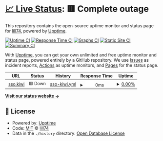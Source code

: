 # [📈 Live Status](https://uptime.sso.kiwi): <!--live status--> **🟥 Complete outage**

This repository contains the open-source uptime monitor and status page for [lill74](soulyi.io), powered by [Upptime](https://github.com/upptime/upptime).

[![Uptime CI](https://github.com/lill74/upptime/workflows/Uptime%20CI/badge.svg)](https://github.com/lill74/upptime/actions?query=workflow%3A%22Uptime+CI%22)
[![Response Time CI](https://github.com/lill74/upptime/workflows/Response%20Time%20CI/badge.svg)](https://github.com/lill74/upptime/actions?query=workflow%3A%22Response+Time+CI%22)
[![Graphs CI](https://github.com/lill74/upptime/workflows/Graphs%20CI/badge.svg)](https://github.com/lill74/upptime/actions?query=workflow%3A%22Graphs+CI%22)
[![Static Site CI](https://github.com/lill74/upptime/workflows/Static%20Site%20CI/badge.svg)](https://github.com/lill74/upptime/actions?query=workflow%3A%22Static+Site+CI%22)
[![Summary CI](https://github.com/lill74/upptime/workflows/Summary%20CI/badge.svg)](https://github.com/lill74/upptime/actions?query=workflow%3A%22Summary+CI%22)

With [Upptime](https://upptime.js.org), you can get your own unlimited and free uptime monitor and status page, powered entirely by a GitHub repository. We use [Issues](https://github.com/lill74/upptime/issues) as incident reports, [Actions](https://github.com/lill74/upptime/actions) as uptime monitors, and [Pages](https://uptime.sso.kiwi) for the status page.

<!--start: status pages-->
<!-- This summary is generated by Upptime (https://github.com/upptime/upptime) -->
<!-- Do not edit this manually, your changes will be overwritten -->
<!-- prettier-ignore -->
| URL | Status | History | Response Time | Uptime |
| --- | ------ | ------- | ------------- | ------ |
| <img alt="" src="https://favicons.githubusercontent.com/sso.kiwi" height="13"> [sso.kiwi](https://sso.kiwi) | 🟥 Down | [sso-kiwi.yml](https://github.com/alus20x/upptime/commits/HEAD/history/sso-kiwi.yml) | <details><summary><img alt="Response time graph" src="./graphs/sso-kiwi/response-time-week.png" height="20"> 0ms</summary><br><a href="https://uptime.sso.kiwi/history/sso-kiwi"><img alt="Response time 602" src="https://img.shields.io/endpoint?url=https%3A%2F%2Fraw.githubusercontent.com%2Falus20x%2Fupptime%2FHEAD%2Fapi%2Fsso-kiwi%2Fresponse-time.json"></a><br><a href="https://uptime.sso.kiwi/history/sso-kiwi"><img alt="24-hour response time 0" src="https://img.shields.io/endpoint?url=https%3A%2F%2Fraw.githubusercontent.com%2Falus20x%2Fupptime%2FHEAD%2Fapi%2Fsso-kiwi%2Fresponse-time-day.json"></a><br><a href="https://uptime.sso.kiwi/history/sso-kiwi"><img alt="7-day response time 0" src="https://img.shields.io/endpoint?url=https%3A%2F%2Fraw.githubusercontent.com%2Falus20x%2Fupptime%2FHEAD%2Fapi%2Fsso-kiwi%2Fresponse-time-week.json"></a><br><a href="https://uptime.sso.kiwi/history/sso-kiwi"><img alt="30-day response time 0" src="https://img.shields.io/endpoint?url=https%3A%2F%2Fraw.githubusercontent.com%2Falus20x%2Fupptime%2FHEAD%2Fapi%2Fsso-kiwi%2Fresponse-time-month.json"></a><br><a href="https://uptime.sso.kiwi/history/sso-kiwi"><img alt="1-year response time 602" src="https://img.shields.io/endpoint?url=https%3A%2F%2Fraw.githubusercontent.com%2Falus20x%2Fupptime%2FHEAD%2Fapi%2Fsso-kiwi%2Fresponse-time-year.json"></a></details> | <details><summary><a href="https://uptime.sso.kiwi/history/sso-kiwi">0.00%</a></summary><a href="https://uptime.sso.kiwi/history/sso-kiwi"><img alt="All-time uptime 58.55%" src="https://img.shields.io/endpoint?url=https%3A%2F%2Fraw.githubusercontent.com%2Falus20x%2Fupptime%2FHEAD%2Fapi%2Fsso-kiwi%2Fuptime.json"></a><br><a href="https://uptime.sso.kiwi/history/sso-kiwi"><img alt="24-hour uptime 0.00%" src="https://img.shields.io/endpoint?url=https%3A%2F%2Fraw.githubusercontent.com%2Falus20x%2Fupptime%2FHEAD%2Fapi%2Fsso-kiwi%2Fuptime-day.json"></a><br><a href="https://uptime.sso.kiwi/history/sso-kiwi"><img alt="7-day uptime 0.00%" src="https://img.shields.io/endpoint?url=https%3A%2F%2Fraw.githubusercontent.com%2Falus20x%2Fupptime%2FHEAD%2Fapi%2Fsso-kiwi%2Fuptime-week.json"></a><br><a href="https://uptime.sso.kiwi/history/sso-kiwi"><img alt="30-day uptime 0.00%" src="https://img.shields.io/endpoint?url=https%3A%2F%2Fraw.githubusercontent.com%2Falus20x%2Fupptime%2FHEAD%2Fapi%2Fsso-kiwi%2Fuptime-month.json"></a><br><a href="https://uptime.sso.kiwi/history/sso-kiwi"><img alt="1-year uptime 58.55%" src="https://img.shields.io/endpoint?url=https%3A%2F%2Fraw.githubusercontent.com%2Falus20x%2Fupptime%2FHEAD%2Fapi%2Fsso-kiwi%2Fuptime-year.json"></a></details>

<!--end: status pages-->

[**Visit our status website →**](https://uptime.sso.kiwi)

## 📄 License

- Powered by: [Upptime](https://github.com/upptime/upptime)
- Code: [MIT](./LICENSE) © [lill74](soulyi.io)
- Data in the `./history` directory: [Open Database License](https://opendatacommons.org/licenses/odbl/1-0/)
